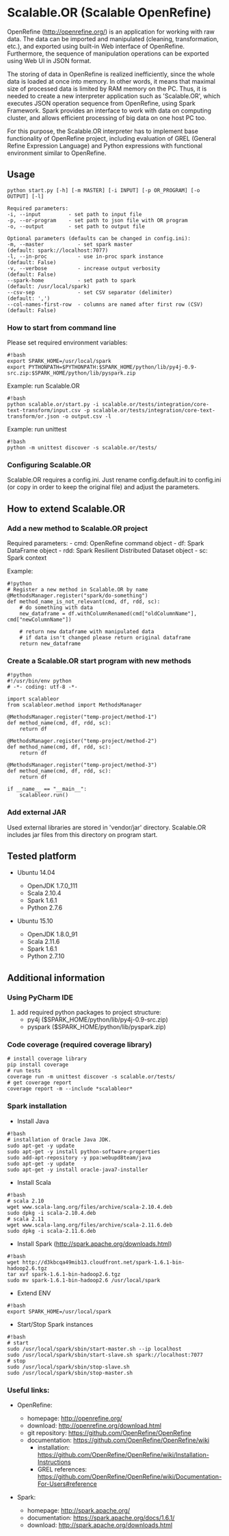 # Scalable.OR (Scalable OpenRefine)

OpenRefine (http://openrefine.org/) is an application for working with raw data. The data can be imported and manipulated (cleaning, transformation, etc.), and exported using built-in Web interface of OpenRefine. Furthermore, the sequence of manipulation operations can be exported using Web UI in JSON format.

The storing of data in OpenRefine is realized inefficiently, since the whole data is loaded at once into memory. In other words, it means that maximal size of processed data is limited by RAM memory on the PC. Thus, it is needed to create a new interpreter application such as 'Scalable.OR', which executes JSON operation sequence from OpenRefine, using Spark Framework. Spark provides an interface to work with data on computing cluster, and allows efficient processing of big data on one host PC too. 

For this purpose, the Scalable.OR interpreter has to implement base functionality of OpenRefine project, including evaluation of GREL (General Refine Expression Language) and Python expressions with functional environment similar to OpenRefine.

## Usage
```
python start.py [-h] [-m MASTER] [-i INPUT] [-p OR_PROGRAM] [-o OUTPUT] [-l]

Required parameters:
-i, --input         - set path to input file
-p, --or-program    - set path to json file with OR program
-o, --output        - set path to output file

Optional parameters (defaults can be changed in config.ini):
-m, --master           - set spark master                         (default: spark://localhost:7077)
-l, --in-proc          - use in-proc spark instance               (default: False)
-v, --verbose          - increase output verbosity                (default: False)
--spark-home           - set path to spark                        (default: /usr/local/spark)
--csv-sep              - set CSV separator (delimiter)            (default: ',')
--col-names-first-row  - columns are named after first row (CSV)  (default: False)
```

### How to start from command line

Please set required environment variables:
```
#!bash
export SPARK_HOME=/usr/local/spark
export PYTHONPATH=$PYTHONPATH:$SPARK_HOME/python/lib/py4j-0.9-src.zip:$SPARK_HOME/python/lib/pyspark.zip
```

Example: run Scalable.OR
```
#!bash
python scalable.or/start.py -i scalable.or/tests/integration/core-text-transform/input.csv -p scalable.or/tests/integration/core-text-transform/or.json -o output.csv -l
```

Example: run unittest
```
#!bash
python -m unittest discover -s scalable.or/tests/
```

### Configuring Scalable.OR
Scalable.OR requires a config.ini. Just rename config.default.ini to config.ini (or copy in order to keep the original file) and adjust the parameters.

## How to extend Scalable.OR

### Add a new method to Scalable.OR project

Required parameters:
    - cmd: OpenRefine command object
    - df:  Spark DataFrame object
    - rdd: Spark Resilient Distributed Dataset object
    - sc:  Spark context


Example:
```
#!python
# Register a new method in Scalable.OR by name
@MethodsManager.register("spark/do-something")
def method_name_is_not_relevant(cmd, df, rdd, sc):
    # do something with data
    new_dataframe = df.withColumnRenamed(cmd["oldColumnName"], cmd["newColumnName"])

    # return new dataframe with manipulated data
    # if data isn't changed please return original dataframe
    return new_dataframe
```

### Create a Scalable.OR start program with new methods

```
#!python
#!/usr/bin/env python
# -*- coding: utf-8 -*-

import scalableor
from scalableor.method import MethodsManager

@MethodsManager.register("temp-project/method-1")
def method_name(cmd, df, rdd, sc):
    return df

@MethodsManager.register("temp-project/method-2")
def method_name(cmd, df, rdd, sc):
    return df

@MethodsManager.register("temp-project/method-3")
def method_name(cmd, df, rdd, sc):
    return df

if __name__ == "__main__":
    scalableor.run()

```

### Add external JAR

Used external libraries are stored in 'vendor/jar' directory.
Scalable.OR includes jar files from this directory on program start.


## Tested platform

* Ubuntu 14.04
    - OpenJDK 1.7.0_111
    - Scala 2.10.4
    - Spark 1.6.1
    - Python 2.7.6


* Ubuntu 15.10
    - OpenJDK 1.8.0_91
    - Scala 2.11.6
    - Spark 1.6.1
    - Python 2.7.10

## Additional information

### Using PyCharm IDE

1. add required python packages to project structure:
    - py4j      ($SPARK_HOME/python/lib/py4j-0.9-src.zip)
    - pyspark   ($SPARK_HOME/python/lib/pyspark.zip)

### Code coverage (required coverage library)

```
# install coverage library
pip install coverage
# run tests
coverage run -m unittest discover -s scalable.or/tests/
# get coverage report
coverage report -m --include *scalableor*
```

### Spark installation

* Install Java

```
#!bash
# installation of Oracle Java JDK.
sudo apt-get -y update
sudo apt-get -y install python-software-properties
sudo add-apt-repository -y ppa:webupd8team/java
sudo apt-get -y update
sudo apt-get -y install oracle-java7-installer
```

* Install Scala

```
#!bash
# scala 2.10
wget www.scala-lang.org/files/archive/scala-2.10.4.deb
sudo dpkg -i scala-2.10.4.deb
# scala 2.11
wget www.scala-lang.org/files/archive/scala-2.11.6.deb
sudo dpkg -i scala-2.11.6.deb
```

* Install Spark (http://spark.apache.org/downloads.html)
```
#!bash
wget http://d3kbcqa49mib13.cloudfront.net/spark-1.6.1-bin-hadoop2.6.tgz
tar xvf spark-1.6.1-bin-hadoop2.6.tgz
sudo mv spark-1.6.1-bin-hadoop2.6 /usr/local/spark
```

* Extend ENV
```
#!bash
export SPARK_HOME=/usr/local/spark
```

* Start/Stop Spark instances
```
#!bash
# start
sudo /usr/local/spark/sbin/start-master.sh --ip localhost
sudo /usr/local/spark/sbin/start-slave.sh spark://localhost:7077
# stop
sudo /usr/local/spark/sbin/stop-slave.sh
sudo /usr/local/spark/sbin/stop-master.sh
```

### Useful links:

* OpenRefine:
    - homepage: http://openrefine.org/
    - download: http://openrefine.org/download.html
    - git repository: https://github.com/OpenRefine/OpenRefine
    - documentation: https://github.com/OpenRefine/OpenRefine/wiki
        * installation: https://github.com/OpenRefine/OpenRefine/wiki/Installation-Instructions
        * GREL references: https://github.com/OpenRefine/OpenRefine/wiki/Documentation-For-Users#reference

* Spark:
    - homepage: http://spark.apache.org/
    - documentation: https://spark.apache.org/docs/1.6.1/
    - download: http://spark.apache.org/downloads.html